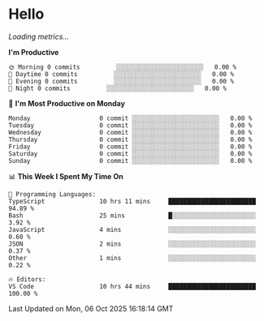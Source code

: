# Hello

<!-- METRICS:START -->
<p><em>Loading metrics…</em></p>
<!-- METRICS:END -->

<!--START_SECTION:waka-->
**I'm Productive**

```text
🌞 Morning 0 commits          ░░░░░░░░░░░░░░░░░░░░░░░░   0.00 % 
🌆 Daytime 0 commits          ░░░░░░░░░░░░░░░░░░░░░░░░   0.00 % 
🌃 Evening 0 commits          ░░░░░░░░░░░░░░░░░░░░░░░░   0.00 % 
🌙 Night 0 commits          ░░░░░░░░░░░░░░░░░░░░░░░░   0.00 % 
```
📅 **I'm Most Productive on Monday**

```text
Monday                   0 commit ░░░░░░░░░░░░░░░░░░░░░░░░   0.00 % 
Tuesday                  0 commit ░░░░░░░░░░░░░░░░░░░░░░░░   0.00 % 
Wednesday                0 commit ░░░░░░░░░░░░░░░░░░░░░░░░   0.00 % 
Thursday                 0 commit ░░░░░░░░░░░░░░░░░░░░░░░░   0.00 % 
Friday                   0 commit ░░░░░░░░░░░░░░░░░░░░░░░░   0.00 % 
Saturday                 0 commit ░░░░░░░░░░░░░░░░░░░░░░░░   0.00 % 
Sunday                   0 commit ░░░░░░░░░░░░░░░░░░░░░░░░   0.00 % 
```

📊 **This Week I Spent My Time On**

```text
💬 Programming Languages: 
TypeScript               10 hrs 11 mins     ████████████████████████   94.89 % 
Bash                     25 mins            █░░░░░░░░░░░░░░░░░░░░░░░   3.92 % 
JavaScript               4 mins             ░░░░░░░░░░░░░░░░░░░░░░░░   0.60 % 
JSON                     2 mins             ░░░░░░░░░░░░░░░░░░░░░░░░   0.37 % 
Other                    1 mins             ░░░░░░░░░░░░░░░░░░░░░░░░   0.22 % 

🔥 Editors: 
VS Code                  10 hrs 44 mins     ████████████████████████   100.00 % 
```

 Last Updated on Mon, 06 Oct 2025 16:18:14 GMT
<!--END_SECTION:waka-->
